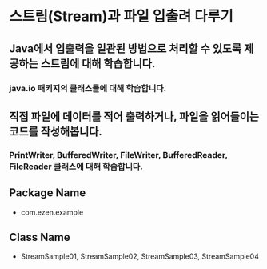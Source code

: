 # 스트림(Stream)과 파일 입출려 다루기
## Java에서 입출력을 일관된 방법으로 처리할 수 있도록 제공하는 스트림에 대해 학습합니다.
### java.io 패키지의 클래스들에 대해 학습합니다.
## 직접 파일에 데이터를 적어 출력하거나, 파일을 읽어들이는 코드를 작성해봅니다.
### PrintWriter, BufferedWriter, FileWriter, BufferedReader, FileReader 클래스에 대해 학습합니다.
## Package Name
* com.ezen.example
## Class Name
* StreamSample01, StreamSample02, StreamSample03, StreamSample04
